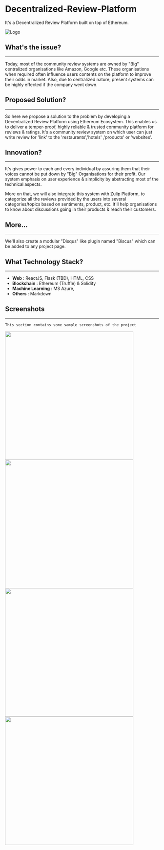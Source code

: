 # Decentralized-Review-Platform
It's a Decentralized Review Platform built on top of Ethereum.

![Logo](https://raw.githubusercontent.com/ReviewDeck/Decentralized-Review-DApp/master/screenshots/review-dock-logo.png)

## What's the issue?
------------------------
Today, most of the community review systems are owned by "Big" centralized organisations like Amazon, Google etc. These organisations when required often influence users contents on the platform to improve their odds in market. Also, due to centralized nature, present systems can be highly effected if the company went down.

## Proposed Solution?
--------------------------
So here we propose a solution to the problem by developing a Decentralized Review Platform using Ethereum Ecosystem. This enables us to deliver a temper-proof, highly reliable & trusted community platform for reviews & ratings. It's a community review system on which user can just write review for 'link' to the 'restaurants','hotels' ,'products' or 'websites'.

## Innovation?
---------------------------
It's gives power to each and every individual by assuring them that their voices cannot be put down by "Big" Organisations for their profit. Our system emphasis on user experience & simplicity by abstracting most of the technical aspects.

More on that, we will also integrate this system with Zulip Platform, to categorize all the reviews provided by the users into several categories/topics based on sentiments, product, etc. It'll help organisations to know about discussions going in their products & reach their customers.

## More...
----------------------------
We'll also create a modular "Disqus" like plugin named "Biscus" which can be added to any project page.

## What Technology Stack?
----------------------------
 - **Web** : ReactJS, Flask (TBD), HTML, CSS
 - **Blockchain** : Ethereum (Truffle) & Solidity
 - **Machine Learning** : MS Azure,
 - **Others** : Markdown

## Screenshots
----------------------------
    This section contains some sample screenshots of the project

<a href="https://raw.githubusercontent.com/ReviewDeck/Decentralized-Review-DApp/master/screenshots/review-deck.png">
    <img src="https://raw.githubusercontent.com/ReviewDeck/Decentralized-Review-DApp/master/screenshots/review-deck.png" width="420">
</a>
<a href="https://raw.githubusercontent.com/ReviewDeck/Decentralized-Review-DApp/master/screenshots/transaction-pending.png">
    <img src="https://raw.githubusercontent.com/ReviewDeck/Decentralized-Review-DApp/master/screenshots/transaction-pending.png" width="420">
</a>
<a href="https://raw.githubusercontent.com/ReviewDeck/Decentralized-Review-DApp/master/screenshots/transaction-completion.png">
    <img src="https://raw.githubusercontent.com/ReviewDeck/Decentralized-Review-DApp/master/screenshots/transaction-completion.png" width="420">
</a>
<a href="https://raw.githubusercontent.com/ReviewDeck/Decentralized-Review-DApp/master/screenshots/genache-cli.png">
    <img src="https://raw.githubusercontent.com/ReviewDeck/Decentralized-Review-DApp/master/screenshots/genache-cli.png" width="420">
</a>
